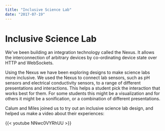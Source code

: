 ```yaml
---
title: "Inclusive Science Lab"
date: "2017-07-19"
---
```


# Inclusive Science Lab


We've been building an integration technology called the Nexus. It allows the interconnection of arbitrary devices by co-ordinating device state over HTTP and WebSockets.

Using the Nexus we have been exploring designs to make science labs more inclusive. We used the Nexus to connect lab sensors, such as pH sensors and electrical conductivity sensors, to a range of different presentations and interactions. This helps a student pick the interaction that works best for them. For some students this might be a visualization and for others it might be a sonification, or a combination of different presentations.

Calum and Miles joined us to try out an inclusive science lab design, and helped us make a video about their experiences: 



{{< youtube NNwc0VYRhUU >}}
